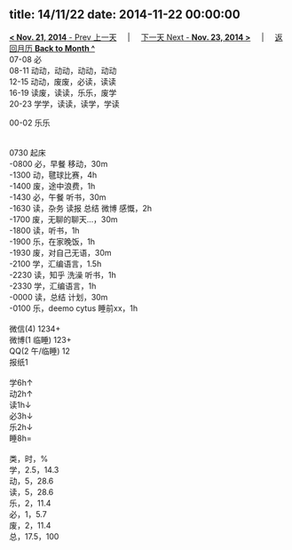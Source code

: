 title: 14/11/22
date: 2014-11-22 00:00:00
---
[**< Nov. 21, 2014** - Prev 上一天](/lifelogs/2014/11/d21.html) &nbsp; &nbsp; | &nbsp; &nbsp; [下一天 Next - **Nov. 23, 2014 >**](/lifelogs/2014/11/d23.html) &nbsp; &nbsp; |  &nbsp; &nbsp; [返回月历 **Back to Month ^**](/lifelogs/2014/11/index.html)
<br/>07-08 必<br/>08-11 动动，动动，动动，动动<br/>12-15 动动，废废，必读，读读<br/>16-19 读废，读读，乐乐，废学<br/>20-23 学学，读读，读学，学读</div><div>00-02 乐乐<br/> <div><br/></div>0730 起床<br/>-0800 必，早餐 移动，30m<br/>-1300 动，毽球比赛，4h<br/>-1400 废，途中浪费，1h<br/>-1430 必，午餐 听书，30m<br/>-1630 读，杂务 读报 总结 微博 感慨，2h<br/>-1700 废，无聊的聊天…，30m<br/>-1800 读，听书，1h<br/>-1900 乐，在家晚饭，1h<br/>-1930 废，对自己无语，30m<br/>-2100 学，汇编语言，1.5h<br/>-2230 读，知乎 洗澡 听书，1h<br/>-2330 学，汇编语言，1h<br/>-0000 读，总结 计划，30m<br/></div><div>-0100 乐，deemo cytus 睡前xx，1h<br/><div><br/></div>微信(4) 1234+<br/>微博(1 临睡) 123+<br/>QQ(2 午/临睡) 12<br/>报纸1<div><br/></div>学6h↑<br/>动2h↑<br/>读1h↓<br/>必3h↓<br/>乐2h↓<br/>睡8h=<div><br/></div>类，时，%<br/>学，2.5，14.3<br/>动，5，28.6<br/>读，5，28.6<br/>乐，2，11.4<br/>必，1，5.7<br/>废，2，11.4<br/>总，17.5，100</div>